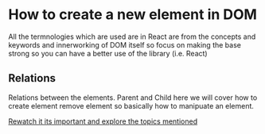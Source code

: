 # How to create a new element in DOM

All the termnologies which are used are in React are from the concepts and keywords and innerworking of DOM itself so focus on making the base strong so you can have a better use of the library (i.e. React)

## Relations 

Relations between the elements. Parent and Child 
here we will cover how to create element remove element so basically how to manipuate an element. 

[Rewatch it its important and explore the topics mentioned](https://www.youtube.com/watch?v=xAvTgCsCHLs&list=PLu71SKxNbfoBuX3f4EOACle2y-tRC5Q37&index=33)